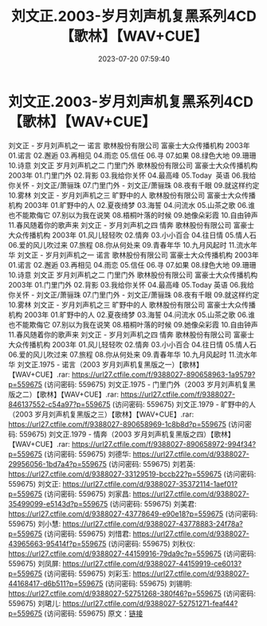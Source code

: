 ﻿---
title: 刘文正.2003-岁月刘声机复黑系列4CD【歌林】【WAV+CUE】
date: 2023-07-20 07:59:40
categories: WAV车载音乐、镜像
tags: 华语中文
---
# 刘文正.2003-岁月刘声机复黑系列4CD【歌林】【WAV+CUE】

刘文正 - 岁月刘声机之一 诺言
歌林股份有限公司
富豪士大众传播机构
2003年
01.诺言
02.邂逅
03.再相见
04.雨恋
05.信任
06.寻
07.如果
08.绿色大地
09.珊珊
10.诗意
刘文正 岁月刘声机之二 门里门外
歌林股份有限公司
富豪士大众传播机构
2003年
01.门里门外
02.背影
03.我给你关怀
04.最高峰
05.Today  英语
06.我给你关怀 - 刘文正/萧骊珠
07.门里门外 - 刘文正/萧骊珠
08.夜有千眼
09.就这样约定
10.雾林
刘文正 - 岁月刘声机之三 旷野中的人
歌林股份有限公司
富豪士大众传播机构
2003年
01.旷野中的人
02.夏夜绮梦
03.海誓
04.问流水
05.山茶之歌
06.谁也不能欺侮它
07.别以为我在说笑
08.梧桐叶落的时候
09.她像朵彩霞
10.自由钟声
11.春风随着你的歌声来
刘文正 - 岁月刘声机之四 情奔
歌林股份有限公司
富豪士大众传播机构
2003年
01.风儿轻轻吹
02.情奔
03.小小百合
04.往日情
05.情人石
06.爱的风儿吹过来
07.旅程
08.你从何处来
09.青春年华
10.九月风起时
11.流水年华
刘文正 - 岁月刘声机之一 诺言
歌林股份有限公司
富豪士大众传播机构
2003年
01.诺言
02.邂逅
03.再相见
04.雨恋
05.信任
06.寻
07.如果
08.绿色大地
09.珊珊
10.诗意
刘文正 岁月刘声机之二 门里门外
歌林股份有限公司
富豪士大众传播机构
2003年
01.门里门外
02.背影
03.我给你关怀
04.最高峰
05.Today 英语
06.我给你关怀 - 刘文正/萧骊珠
07.门里门外 - 刘文正/萧骊珠
08.夜有千眼
09.就这样约定
10.雾林
刘文正 - 岁月刘声机之三 旷野中的人
歌林股份有限公司
富豪士大众传播机构
2003年
01.旷野中的人
02.夏夜绮梦
03.海誓
04.问流水
05.山茶之歌
06.谁也不能欺侮它
07.别以为我在说笑
08.梧桐叶落的时候
09.她像朵彩霞
10.自由钟声
11.春风随着你的歌声来
刘文正 - 岁月刘声机之四 情奔
歌林股份有限公司
富豪士大众传播机构
2003年
01.风儿轻轻吹
02.情奔
03.小小百合
04.往日情
05.情人石
06.爱的风儿吹过来
07.旅程
08.你从何处来
09.青春年华
10.九月风起时
11.流水年华
刘文正.1975 - 诺言（2003 岁月刘声机复黑版之一）【歌林】【WAV+CUE】.rar: https://url27.ctfile.com/f/9388027-890658963-1a9579?p=559675
(访问密码: 559675)
刘文正.1975 - 门里门外（2003 岁月刘声机复黑版之二）【歌林】【WAV+CUE】.rar: https://url27.ctfile.com/f/9388027-846137552-c54a97?p=559675
(访问密码: 559675)
刘文正.1979 - 旷野中的人（2003 岁月刘声机复黑版之三）【歌林】【WAV+CUE】.rar: https://url27.ctfile.com/f/9388027-890658969-1c8b8d?p=559675
(访问密码: 559675)
刘文正.1979 - 情奔（2003 岁月刘声机复黑版之四）【歌林】【WAV+CUE】.rar: https://url27.ctfile.com/f/9388027-890658972-994f34?p=559675
(访问密码: 559675)
刘德华: https://url27.ctfile.com/d/9388027-29956056-1bd7a4?p=559675
(访问密码: 559675)
刘若英: https://url27.ctfile.com/d/9388027-33129519-bccb22?p=559675
(访问密码: 559675)
刘文正: https://url27.ctfile.com/d/9388027-35372114-1aef01?p=559675
(访问密码: 559675)
刘家昌: https://url27.ctfile.com/d/9388027-35499099-e5143d?p=559675
(访问密码: 559675)
刘美君: https://url27.ctfile.com/d/9388027-43778649-e90e18?p=559675
(访问密码: 559675)
刘小慧: https://url27.ctfile.com/d/9388027-43778883-24f78a?p=559675
(访问密码: 559675)
刘惜君: https://url27.ctfile.com/d/9388027-43965663-95414f?p=559675
(访问密码: 559675)
刘秋仪: https://url27.ctfile.com/d/9388027-44159916-79da9c?p=559675
(访问密码: 559675)
刘凤屏: https://url27.ctfile.com/d/9388027-44159919-ce6013?p=559675
(访问密码: 559675)
刘彩玉: https://url27.ctfile.com/d/9388027-44168417-d6b511?p=559675
(访问密码: 559675)
刘锡明: https://url27.ctfile.com/d/9388027-52751268-380f46?p=559675
(访问密码: 559675)
刘珺儿: https://url27.ctfile.com/d/9388027-52751271-feaf44?p=559675
(访问密码: 559675)
原文：[链接](https://blog.sina.com.cn/s/blog_1647c7e76010312rb.html)